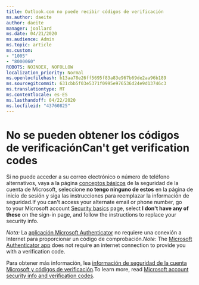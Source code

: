 ```yaml
---
title: Outlook.com no puede recibir códigos de verificación
ms.author: daeite
author: daeite
manager: joallard
ms.date: 04/21/2020
ms.audience: Admin
ms.topic: article
ms.custom:
- "1005"
- "8000060"
ROBOTS: NOINDEX, NOFOLLOW
localization_priority: Normal
ms.openlocfilehash: b13aa78e26ff5695f83a83e967b69de2aa96b189
ms.sourcegitcommit: 631cbb5f03e5371f0995e976536d24e9d13746c3
ms.translationtype: MT
ms.contentlocale: es-ES
ms.lasthandoff: 04/22/2020
ms.locfileid: "43760825"
---
```

# <a name="cant-get-verification-codes"></a><span data-ttu-id="37b39-102">No se pueden obtener los códigos de verificación</span><span class="sxs-lookup"><span data-stu-id="37b39-102">Can't get verification codes</span></span>

<span data-ttu-id="37b39-103">Si no puede acceder a su correo electrónico o número de teléfono alternativos, vaya a la página [conceptos básicos](https://account.microsoft.com/security) de la seguridad de la cuenta de Microsoft, seleccione **no tengo ninguno de estos** en la página de inicio de sesión y siga las instrucciones para reemplazar la información de seguridad.</span><span class="sxs-lookup"><span data-stu-id="37b39-103">If you can't access your alternate email or phone number, go to your Microsoft account [Security basics](https://account.microsoft.com/security) page, select **I don't have any of these** on the sign-in page, and follow the instructions to replace your security info.</span></span>

<span data-ttu-id="37b39-104">*Nota:* La [aplicación Microsoft Authenticator](https://go.microsoft.com/fwlink/?linkid=2016117) no requiere una conexión a Internet para proporcionar un código de comprobación.</span><span class="sxs-lookup"><span data-stu-id="37b39-104">*Note:* The [Microsoft Authenticator app](https://go.microsoft.com/fwlink/?linkid=2016117) does not require an internet connection to provide you with a verification code.</span></span>

<span data-ttu-id="37b39-105">Para obtener más información, lea [información de seguridad de la cuenta Microsoft y códigos de verificación](https://support.microsoft.com/help/12428/).</span><span class="sxs-lookup"><span data-stu-id="37b39-105">To learn more, read [Microsoft account security info and verification codes](https://support.microsoft.com/help/12428/).</span></span>